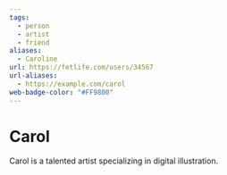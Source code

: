 ```yaml
---
tags:
  - person
  - artist
  - friend
aliases:
  - Caroline
url: https://fetlife.com/users/34567
url-aliases:
  - https://example.com/carol
web-badge-color: "#FF9800"
---
```


# Carol

Carol is a talented artist specializing in digital illustration.
